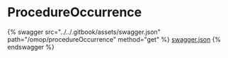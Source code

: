 # ProcedureOccurrence

{% swagger src="../../.gitbook/assets/swagger.json" path="/omop/procedureOccurrence" method="get" %}
[swagger.json](../../.gitbook/assets/swagger.json)
{% endswagger %}
